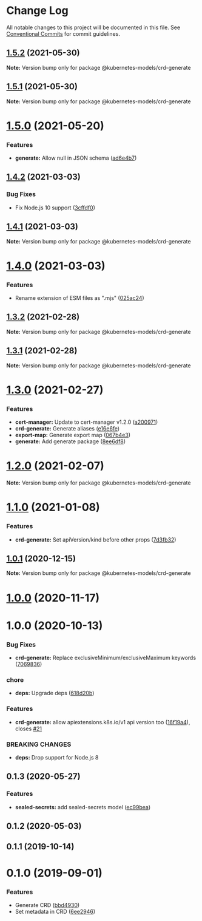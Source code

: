 # Change Log

All notable changes to this project will be documented in this file.
See [Conventional Commits](https://conventionalcommits.org) for commit guidelines.

## [1.5.2](https://github.com/tommy351/kubernetes-models-ts/compare/@kubernetes-models/crd-generate@1.5.1...@kubernetes-models/crd-generate@1.5.2) (2021-05-30)

**Note:** Version bump only for package @kubernetes-models/crd-generate





## [1.5.1](https://github.com/tommy351/kubernetes-models-ts/compare/@kubernetes-models/crd-generate@1.5.0...@kubernetes-models/crd-generate@1.5.1) (2021-05-30)

**Note:** Version bump only for package @kubernetes-models/crd-generate





# [1.5.0](https://github.com/tommy351/kubernetes-models-ts/compare/@kubernetes-models/crd-generate@1.4.2...@kubernetes-models/crd-generate@1.5.0) (2021-05-20)


### Features

* **generate:** Allow null in JSON schema ([ad6e4b7](https://github.com/tommy351/kubernetes-models-ts/commit/ad6e4b773c6967e1995146c35c5d3932050db794))





## [1.4.2](https://github.com/tommy351/kubernetes-models-ts/compare/@kubernetes-models/crd-generate@1.4.1...@kubernetes-models/crd-generate@1.4.2) (2021-03-03)


### Bug Fixes

* Fix Node.js 10 support ([3cffdf0](https://github.com/tommy351/kubernetes-models-ts/commit/3cffdf0d0a0efc24fcc959d20c8bca657385488f))





## [1.4.1](https://github.com/tommy351/kubernetes-models-ts/compare/@kubernetes-models/crd-generate@1.4.0...@kubernetes-models/crd-generate@1.4.1) (2021-03-03)

**Note:** Version bump only for package @kubernetes-models/crd-generate





# [1.4.0](https://github.com/tommy351/kubernetes-models-ts/compare/@kubernetes-models/crd-generate@1.3.2...@kubernetes-models/crd-generate@1.4.0) (2021-03-03)


### Features

* Rename extension of ESM files as ".mjs" ([025ac24](https://github.com/tommy351/kubernetes-models-ts/commit/025ac24948a07f2d48cc3fe4d3b6329749bc5c3a))





## [1.3.2](https://github.com/tommy351/kubernetes-models-ts/compare/@kubernetes-models/crd-generate@1.3.1...@kubernetes-models/crd-generate@1.3.2) (2021-02-28)

**Note:** Version bump only for package @kubernetes-models/crd-generate





## [1.3.1](https://github.com/tommy351/kubernetes-models-ts/compare/@kubernetes-models/crd-generate@1.3.0...@kubernetes-models/crd-generate@1.3.1) (2021-02-28)

**Note:** Version bump only for package @kubernetes-models/crd-generate





# [1.3.0](https://github.com/tommy351/kubernetes-models-ts/compare/@kubernetes-models/crd-generate@1.2.0...@kubernetes-models/crd-generate@1.3.0) (2021-02-27)


### Features

* **cert-manager:** Update to cert-manager v1.2.0 ([a200971](https://github.com/tommy351/kubernetes-models-ts/commit/a200971e3f51d3faa072c98456734aec797cee81))
* **crd-generate:** Generate aliases ([e16e6fe](https://github.com/tommy351/kubernetes-models-ts/commit/e16e6fe8736e95cfc48dcfe4ab2f244ac33bb380))
* **export-map:** Generate export map ([067b4e3](https://github.com/tommy351/kubernetes-models-ts/commit/067b4e303c0f662e113fc2ee65e8edf36a86c958))
* **generate:** Add generate package ([8ee6df8](https://github.com/tommy351/kubernetes-models-ts/commit/8ee6df84544c4101f5f44cc7fb4d292f1d8d9b90))





# [1.2.0](https://github.com/tommy351/kubernetes-models-ts/compare/@kubernetes-models/crd-generate@1.1.0...@kubernetes-models/crd-generate@1.2.0) (2021-02-07)

**Note:** Version bump only for package @kubernetes-models/crd-generate





# [1.1.0](https://github.com/tommy351/kubernetes-models-ts/compare/@kubernetes-models/crd-generate@1.0.1...@kubernetes-models/crd-generate@1.1.0) (2021-01-08)


### Features

* **crd-generate:** Set apiVersion/kind before other props ([7d3fb32](https://github.com/tommy351/kubernetes-models-ts/commit/7d3fb3204c83041e566158eebf105d8a616b4b09))





## [1.0.1](https://github.com/tommy351/kubernetes-models-ts/compare/@kubernetes-models/crd-generate@1.0.0...@kubernetes-models/crd-generate@1.0.1) (2020-12-15)

**Note:** Version bump only for package @kubernetes-models/crd-generate





# [1.0.0](https://github.com/tommy351/kubernetes-models-ts/compare/@kubernetes-models/crd-generate@1.0.0...@kubernetes-models/crd-generate@1.0.0) (2020-11-17)



# 1.0.0 (2020-10-13)


### Bug Fixes

* **crd-generate:** Replace exclusiveMinimum/exclusiveMaximum keywords ([7069836](https://github.com/tommy351/kubernetes-models-ts/commit/706983683a5ac0450d25604c168ea9874bf90f6f))


### chore

* **deps:** Upgrade deps ([618d20b](https://github.com/tommy351/kubernetes-models-ts/commit/618d20b202ed91ee43814aa69e08a84f21d8ae1b))


### Features

* **crd-generate:** allow apiextensions.k8s.io/v1 api version too ([16f19a4](https://github.com/tommy351/kubernetes-models-ts/commit/16f19a43ddb616ec96c2b4899e965447d632268f)), closes [#21](https://github.com/tommy351/kubernetes-models-ts/issues/21)


### BREAKING CHANGES

* **deps:** Drop support for Node.js 8



## 0.1.3 (2020-05-27)


### Features

* **sealed-secrets:** add sealed-secrets model ([ec99bea](https://github.com/tommy351/kubernetes-models-ts/commit/ec99bead130d257e849ec259cfd781709e481ab3))



## 0.1.2 (2020-05-03)



## 0.1.1 (2019-10-14)



# 0.1.0 (2019-09-01)


### Features

* Generate CRD ([bbd4930](https://github.com/tommy351/kubernetes-models-ts/commit/bbd4930d54650175261a62a5317dc9e6909dc147))
* Set metadata in CRD ([6ee2946](https://github.com/tommy351/kubernetes-models-ts/commit/6ee29461188a7a76f3e68da79d6beed6c033d917))
